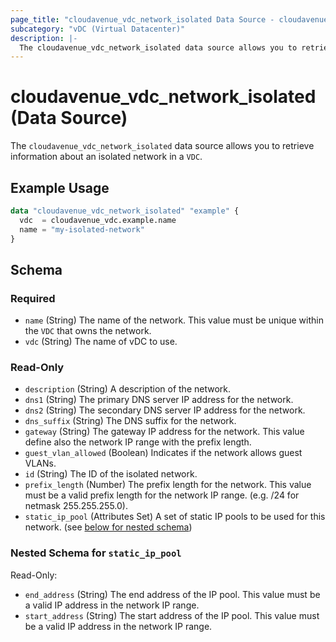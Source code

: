 ```yaml
---
page_title: "cloudavenue_vdc_network_isolated Data Source - cloudavenue"
subcategory: "vDC (Virtual Datacenter)"
description: |-
  The cloudavenue_vdc_network_isolated data source allows you to retrieve information about an isolated network in a VDC.
---
```


# cloudavenue_vdc_network_isolated (Data Source)

The `cloudavenue_vdc_network_isolated` data source allows you to retrieve information about an isolated network in a `VDC`.

## Example Usage

```terraform
data "cloudavenue_vdc_network_isolated" "example" {
  vdc  = cloudavenue_vdc.example.name
  name = "my-isolated-network"
}
```

<!-- schema generated by tfplugindocs -->
## Schema

### Required

- `name` (String) The name of the network. This value must be unique within the `VDC` that owns the network.
- `vdc` (String) The name of vDC to use.

### Read-Only

- `description` (String) A description of the network.
- `dns1` (String) The primary DNS server IP address for the network.
- `dns2` (String) The secondary DNS server IP address for the network.
- `dns_suffix` (String) The DNS suffix for the network.
- `gateway` (String) The gateway IP address for the network. This value define also the network IP range with the prefix length.
- `guest_vlan_allowed` (Boolean) Indicates if the network allows guest VLANs.
- `id` (String) The ID of the isolated network.
- `prefix_length` (Number) The prefix length for the network. This value must be a valid prefix length for the network IP range. (e.g. /24 for netmask 255.255.255.0).
- `static_ip_pool` (Attributes Set) A set of static IP pools to be used for this network. (see [below for nested schema](#nestedatt--static_ip_pool))

<a id="nestedatt--static_ip_pool"></a>
### Nested Schema for `static_ip_pool`

Read-Only:

- `end_address` (String) The end address of the IP pool. This value must be a valid IP address in the network IP range.
- `start_address` (String) The start address of the IP pool. This value must be a valid IP address in the network IP range.


